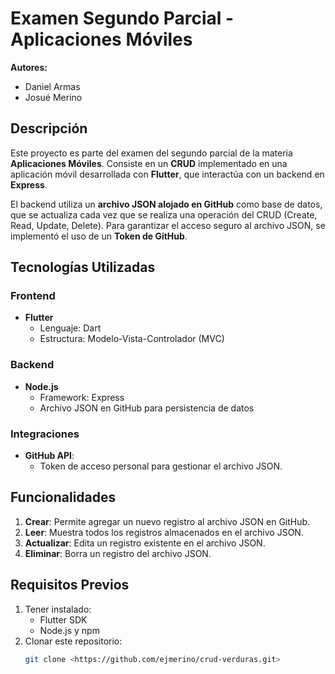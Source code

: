 # Examen Segundo Parcial - Aplicaciones Móviles  

**Autores:**  
- Daniel Armas  
- Josué Merino  

## Descripción  
Este proyecto es parte del examen del segundo parcial de la materia **Aplicaciones Móviles**. Consiste en un **CRUD** implementado en una aplicación móvil desarrollada con **Flutter**, que interactúa con un backend en **Express**.  

El backend utiliza un **archivo JSON alojado en GitHub** como base de datos, que se actualiza cada vez que se realiza una operación del CRUD (Create, Read, Update, Delete). Para garantizar el acceso seguro al archivo JSON, se implementó el uso de un **Token de GitHub**.  

## Tecnologías Utilizadas  

### Frontend  
- **Flutter**  
  - Lenguaje: Dart  
  - Estructura: Modelo-Vista-Controlador (MVC)  

### Backend  
- **Node.js**  
  - Framework: Express  
  - Archivo JSON en GitHub para persistencia de datos  

### Integraciones  
- **GitHub API**:  
  - Token de acceso personal para gestionar el archivo JSON.  

## Funcionalidades  
1. **Crear**: Permite agregar un nuevo registro al archivo JSON en GitHub.  
2. **Leer**: Muestra todos los registros almacenados en el archivo JSON.  
3. **Actualizar**: Edita un registro existente en el archivo JSON.  
4. **Eliminar**: Borra un registro del archivo JSON.  

## Requisitos Previos  
1. Tener instalado:  
   - Flutter SDK  
   - Node.js y npm  
2. Clonar este repositorio:  
   ```bash
   git clone <https://github.com/ejmerino/crud-verduras.git>
